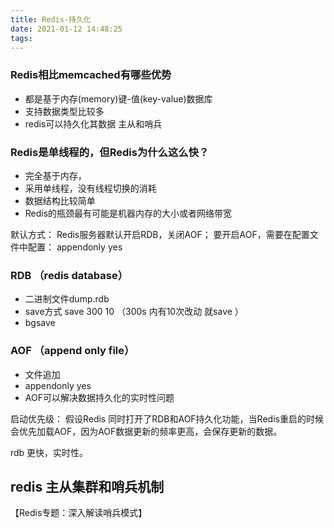 ```yaml
---
title: Redis-持久化
date: 2021-01-12 14:48:25
tags:
---
```


### Redis相比memcached有哪些优势

- 都是基于内存(memory)键-值(key-value)数据库
- 支持数据类型比较多
- redis可以持久化其数据 主从和哨兵






### Redis是单线程的，但Redis为什么这么快？

- 完全基于内存，
- 采用单线程，没有线程切换的消耗
- 数据结构比较简单
- Redis的瓶颈最有可能是机器内存的大小或者网络带宽




默认方式：
Redis服务器默认开启RDB，关闭AOF；
要开启AOF，需要在配置文件中配置： appendonly yes


### RDB （redis database）
    
- 二进制文件dump.rdb
-  save方式 save 300 10  （300s 内有10次改动 就save ）
-  bgsave 


### AOF （append only file）

- 文件追加
- appendonly yes
- AOF可以解决数据持久化的实时性问题



启动优先级：
假设Redis 同时打开了RDB和AOF持久化功能，当Redis重启的时候会优先加载AOF，因为AOF数据更新的频率更高，会保存更新的数据。
  
rdb 更快，实时性。


## redis 主从集群和哨兵机制

【Redis专题：深入解读哨兵模式】







